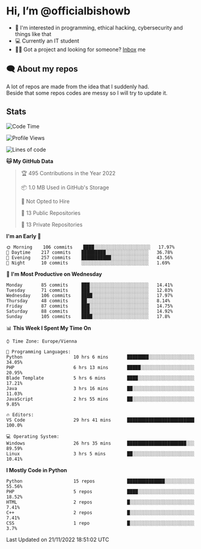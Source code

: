 # Hi, I’m @officialbishowb

- 👀 I'm interested in programming, ethical hacking, cybersecurity and things like that
- 💻 Currently an IT student
- 👩‍💻 Got a project and looking for someone? [Inbox](https://t.me/officialbishowb) me

## 🗨 About my repos
<p>A lot of repos are made from the idea that I suddenly had.<br>
Beside that some repos codes are messy so I will try to update it.</p>

## Stats
<!--START_SECTION:waka-->
![Code Time](http://img.shields.io/badge/Code%20Time-426%20hrs%2027%20mins-blue)

![Profile Views](http://img.shields.io/badge/Profile%20Views-0-blue)

![Lines of code](https://img.shields.io/badge/From%20Hello%20World%20I%27ve%20Written-1%20Million%20lines%20of%20code-blue)

**🐱 My GitHub Data** 

> 🏆 495 Contributions in the Year 2022
 > 
> 📦 1.0 MB Used in GitHub's Storage 
 > 
> 🚫 Not Opted to Hire
 > 
> 📜 13 Public Repositories 
 > 
> 🔑 13 Private Repositories  
 > 
**I'm an Early 🐤** 

```text
🌞 Morning    106 commits    ████░░░░░░░░░░░░░░░░░░░░░   17.97% 
🌆 Daytime    217 commits    █████████░░░░░░░░░░░░░░░░   36.78% 
🌃 Evening    257 commits    ███████████░░░░░░░░░░░░░░   43.56% 
🌙 Night      10 commits     ░░░░░░░░░░░░░░░░░░░░░░░░░   1.69%

```
📅 **I'm Most Productive on Wednesday** 

```text
Monday       85 commits     ███░░░░░░░░░░░░░░░░░░░░░░   14.41% 
Tuesday      71 commits     ███░░░░░░░░░░░░░░░░░░░░░░   12.03% 
Wednesday    106 commits    ████░░░░░░░░░░░░░░░░░░░░░   17.97% 
Thursday     48 commits     ██░░░░░░░░░░░░░░░░░░░░░░░   8.14% 
Friday       87 commits     ███░░░░░░░░░░░░░░░░░░░░░░   14.75% 
Saturday     88 commits     ███░░░░░░░░░░░░░░░░░░░░░░   14.92% 
Sunday       105 commits    ████░░░░░░░░░░░░░░░░░░░░░   17.8%

```


📊 **This Week I Spent My Time On** 

```text
⌚︎ Time Zone: Europe/Vienna

💬 Programming Languages: 
Python                   10 hrs 6 mins       ████████░░░░░░░░░░░░░░░░░   34.05% 
PHP                      6 hrs 13 mins       █████░░░░░░░░░░░░░░░░░░░░   20.95% 
Blade Template           5 hrs 6 mins        ████░░░░░░░░░░░░░░░░░░░░░   17.21% 
Java                     3 hrs 16 mins       ██░░░░░░░░░░░░░░░░░░░░░░░   11.03% 
JavaScript               2 hrs 55 mins       ██░░░░░░░░░░░░░░░░░░░░░░░   9.85%

🔥 Editors: 
VS Code                  29 hrs 41 mins      █████████████████████████   100.0%

💻 Operating System: 
Windows                  26 hrs 35 mins      ██████████████████████░░░   89.59% 
Linux                    3 hrs 5 mins        ██░░░░░░░░░░░░░░░░░░░░░░░   10.41%

```

**I Mostly Code in Python** 

```text
Python                   15 repos            ██████████████░░░░░░░░░░░   55.56% 
PHP                      5 repos             ████░░░░░░░░░░░░░░░░░░░░░   18.52% 
HTML                     2 repos             █░░░░░░░░░░░░░░░░░░░░░░░░   7.41% 
C++                      2 repos             █░░░░░░░░░░░░░░░░░░░░░░░░   7.41% 
CSS                      1 repo              █░░░░░░░░░░░░░░░░░░░░░░░░   3.7%

```



 Last Updated on 21/11/2022 18:51:02 UTC
<!--END_SECTION:waka-->
 

<!---
officialbishowb/officialbishowb is a ✨ special ✨ repository because its `README.md` (this file) appears on your GitHub profile.
You can click the Preview link to take a look at your changes.
--->
